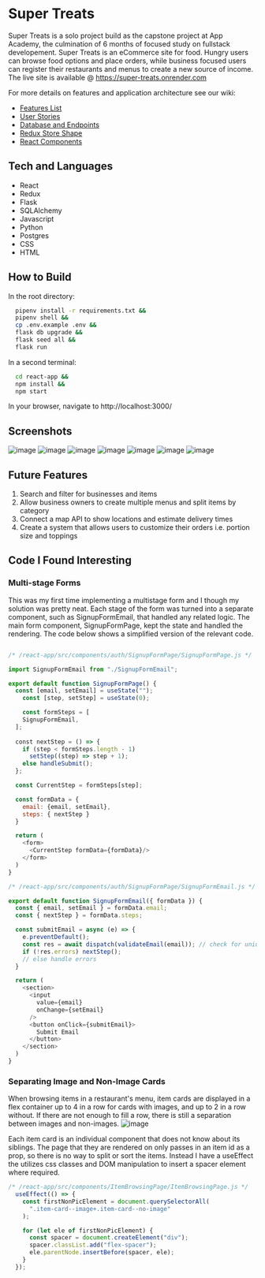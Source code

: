 # Super Treats

Super Treats is a solo project build as the capstone project at App Academy, the
culmination of 6 months of focused study on fullstack developement. Super Treats
is an eCommerce site for food. Hungry users can browse food options and place
orders, while business focused users can register their restaurants and menus to
create a new source of income. The live site is available @ https://super-treats.onrender.com

For more details on features and application architecture see our wiki:

- [Features List](https://github.com/Somorovd/appacademy-super-treats-capstone/wiki/Feature-List)
- [User Stories](https://github.com/Somorovd/appacademy-super-treats-capstone/wiki/User-Stories)
- [Database and Endpoints](https://github.com/Somorovd/appacademy-super-treats-capstone/wiki/Database-and-Endpoints)
- [Redux Store Shape](https://github.com/Somorovd/appacademy-super-treats-capstone/wiki/Redux-Store-Shape)
- [React Components](https://github.com/Somorovd/appacademy-super-treats-capstone/wiki/React-Components)

## Tech and Languages

- React
- Redux
- Flask
- SQLAlchemy
- Javascript
- Python
- Postgres
- CSS
- HTML

## How to Build

In the root directory:

```bash
  pipenv install -r requirements.txt &&
  pipenv shell &&
  cp .env.example .env &&
  flask db upgrade &&
  flask seed all &&
  flask run
```

In a second terminal:

```bash
  cd react-app &&
  npm install &&
  npm start
```

In your browser, navigate to http://localhost:3000/

## Screenshots

![image](https://github.com/Somorovd/appacademy-super-treats-capstone/assets/18534469/c9de766c-4b0d-40fe-affd-8a5d9a8f7241)
![image](https://github.com/Somorovd/appacademy-super-treats-capstone/assets/18534469/fde866b5-32bf-47d0-9745-b1c90b1b3473)
![image](https://github.com/Somorovd/appacademy-super-treats-capstone/assets/18534469/7c790b16-c260-4d19-a37d-c286cf40de22)
![image](https://github.com/Somorovd/appacademy-super-treats-capstone/assets/18534469/8ee9fc22-a358-492e-8bfd-831731ca50f8)
![image](https://github.com/Somorovd/appacademy-super-treats-capstone/assets/18534469/0e8d2952-6c84-4723-9f36-d08a0450e059)
![image](https://github.com/Somorovd/appacademy-super-treats-capstone/assets/18534469/7710382c-1b38-4b46-bda0-6f24ca79cf6d)
![image](https://github.com/Somorovd/appacademy-super-treats-capstone/assets/18534469/9e0477c2-6360-402f-9eef-972b79688751)

## Future Features

1. Search and filter for businesses and items
2. Allow business owners to create multiple menus and split items by category
3. Connect a map API to show locations and estimate delivery times
4. Create a system that allows users to customize their orders i.e. portion size and toppings

## Code I Found Interesting

### Multi-stage Forms
This was my first time implementing a multistage form and I though my solution was pretty neat. Each stage of the form was 
turned into a separate component, such as SignupFormEmail, that handled any related logic. The main form component, SignupFormPage, kept the state
and handled the rendering. The code below shows a simplified version of the relevant code.

```javascript

/* /react-app/src/components/auth/SignupFormPage/SignupFormPage.js */

import SignupFormEmail from "./SignupFormEmail";

export default function SignupFormPage() {
  const [email, setEmail] = useState(""); 
	const [step, setStep] = useState(0);

	const formSteps = [    
  	SignupFormEmail,
  ];
  
  const nextStep = () => {
    if (step < formSteps.length - 1) 
      setStep((step) => step + 1);
    else handleSubmit();
  };

  const CurrentStep = formSteps[step];

  const formData = {
    email: {email, setEmail},
    steps: { nextStep }
  }

  return (
    <form>
      <CurrentStep formData={formData}/>
    </form>
  )
}
```


```javascript
/* /react-app/src/components/auth/SignupFormPage/SignupFormEmail.js */

export default function SignupFormEmail({ formData }) {
  const { email, setEmail } = formData.email;
  const { nextStep } = formData.steps;

  const submitEmail = async (e) => {
    e.preventDefault();
    const res = await dispatch(validateEmail(email)); // check for uniqueness on the backend
    if (!res.errors) nextStep();
    // else handle errors
  }

  return (
    <section>
      <input
        value={email}
        onChange={setEmail}
      />
      <button onClick={submitEmail}>
        Submit Email
      </button> 
    </section>
  )
}
```

### Separating Image and Non-Image Cards
When browsing items in a restaurant's menu, item cards are displayed in a flex container up to 4 in a row for cards with images, and up to 2 in a row without. 
If there are not enough to fill a row, there is still a separation between images and non-images. 
![image](https://github.com/Somorovd/appacademy-super-treats-capstone/assets/18534469/ce39486f-5210-490f-8053-407266ab7a92)

Each item card is an individual component that does not know about its siblings. The page that they are rendered on only passes in an item id as a prop, so there is no way to split or sort the items. 
Instead I have a useEffect the utilizes css classes and DOM manipulation to insert a spacer element where required. 

```javascript
/* /react-app/src/components/ItemBrowsingPage/ItemBrowsingPage.js */
  useEffect(() => {
    const firstNonPicElement = document.querySelectorAll(
      ".item-card--image+.item-card--no-image"
    );

    for (let ele of firstNonPicElement) {
      const spacer = document.createElement("div");
      spacer.classList.add("flex-spacer");
      ele.parentNode.insertBefore(spacer, ele);
    }
  });
```
